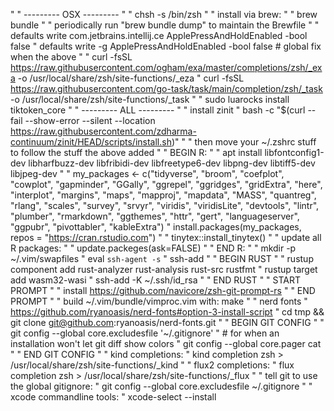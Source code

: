 "
" --------- OSX ---------
"
" chsh -s /bin/zsh
"
" install via brew:
"
" brew bundle
"
" periodically run "brew bundle dump" to maintain the Brewfile
"
" defaults write com.jetbrains.intellij.ce ApplePressAndHoldEnabled -bool false
" defaults write -g ApplePressAndHoldEnabled -bool false # global fix when the above
"
" curl -fsSL https://raw.githubusercontent.com/ogham/exa/master/completions/zsh/_exa -o /usr/local/share/zsh/site-functions/_eza
" curl -fsSL https://raw.githubusercontent.com/go-task/task/main/completion/zsh/_task -o /usr/local/share/zsh/site-functions/_task
"
" sudo luarocks install tiktoken_core
"
" --------- ALL ---------
"
" install zinit
" bash -c "$(curl --fail --show-error --silent --location https://raw.githubusercontent.com/zdharma-continuum/zinit/HEAD/scripts/install.sh)"
"
" then move your ~/.zshrc stuff to follow the stuff the above added
"
" BEGIN R:
" 
" apt install libfontconfig1-dev libharfbuzz-dev libfribidi-dev libfreetype6-dev libpng-dev libtiff5-dev libjpeg-dev
"
" my_packages <- c("tidyverse", "broom", "coefplot", "cowplot", "gapminder", "GGally", "ggrepel", "ggridges", "gridExtra", "here", "interplot", "margins", "maps", "mapproj", "mapdata", "MASS", "quantreg", "rlang", "scales", "survey", "srvyr", "viridis", "viridisLite", "devtools", "lintr", "plumber", "rmarkdown", "ggthemes", "httr", "gert", "languageserver", "ggpubr", "pivottabler", "kableExtra")
" install.packages(my_packages, repos = "https://cran.rstudio.com")
"
" tinytex::install_tinytex()
"
" update all R packages:
"
" update.packeges(ask=FALSE)
"
" END R:
"
" mkdir -p ~/.vim/swapfiles
" eval `ssh-agent -s`
" ssh-add
"
" BEGIN RUST
"
" rustup component add rust-analyzer rust-analysis rust-src rustfmt
" rustup target add wasm32-wasi
" ssh-add -K ~/.ssh/id_rsa
"
" END RUST
"
" START PROMPT
"
" install https://github.com/navicore/zsh-git-prompt-rs
"
" END PROMPT
"
" build ~/.vim/bundle/vimproc.vim with: make
"
" nerd fonts
" https://github.com/ryanoasis/nerd-fonts#option-3-install-script
" cd tmp && git clone git@github.com:ryanoasis/nerd-fonts.git
"
" BEGIN GIT CONFIG
"
" git config --global core.excludesfile '~/.gitignore'
" # for when an installation won't let git diff show colors
" git config --global core.pager cat
"
" END GIT CONFIG
"
" kind completions:
" kind completion zsh > /usr/local/share/zsh/site-functions/_kind
"
" flux2 completions:
" flux completion zsh > /usr/local/share/zsh/site-functions/_flux
"
" tell git to use the global gitignore:
" git config --global core.excludesfile ~/.gitignore
"
" xcode commandline tools:
" xcode-select --install

